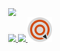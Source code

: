 <div id="header" align="left">
    <img src="https://media.giphy.com/media/3oKIPEqDGUULpEU0aQ/giphy.gif" width="300"/>
</div>

<div id="badges">
    <a href="https://spb.hh.ru/resume/2ef883e1ff07d6a4d50039ed1f334c5776324a">
        <img src="https://upload.wikimedia.org/wikipedia/commons/7/79/HeadHunter_logo.png" width="50" />
    </a>
    <a href="https://t.me/rodionov_se">
        <img src="https://upload.wikimedia.org/wikipedia/commons/8/82/Telegram_logo.svg" width="50" />
    </a>
    <a href="http://www.sql-ex.ru/certification/confirm.php?cert_id=A20538461">
        <img src="https://github.com/oldos-orwell/oldos-orwell/blob/main/image/sql-ex%20logo%20(1).png" width="50"/>
    </a>
</div>





<!--
**oldos-orwell/oldos-orwell** is a ✨ _special_ ✨ repository because its `README.md` (this file) appears on your GitHub profile.

Here are some ideas to get you started:

- 🔭 I’m currently working on ...
- 🌱 I’m currently learning ...
- 👯 I’m looking to collaborate on ...
- 🤔 I’m looking for help with ...
- 💬 Ask me about ...
- 📫 How to reach me: ...
- 😄 Pronouns: ...
- ⚡ Fun fact: ...
-->

